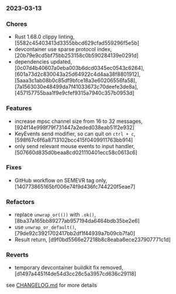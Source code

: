 ### 2023-03-13

### Chores
+ Rust 1.68.0 clippy linting, [5582c45403413d3355bbcd629cfad559296f5e5b]
+ devcontainer use sparse protocol index, [20b79e9cd5bf75bb253158c0b590284139e0291d]
+ dependencies updated, [0c07d4b40607a0eba003b6dcd0345ec0543c6264], [601a73d2c830043a25d64922c4d4aa38f8801912], [5aaa3c1ab08b0c85df9bfce18a3e60206556fa58], [7a1563030e48499da7f41033673c70deefe3de8a], [457157755baa1f9e9cfef9315a7940c357b0953d]

### Features
+ increase mpsc channel size from 16 to 32 messages, [924f14e998f79f731447a2eded038eab51f2e932]
+ KeyEvents send modifier, so can quit on `ctrl + c`, [598f67c6f6a8713102bcc415f0409911763bb914]
+ only send relevant mouse events to input handler, [507660d835d0beaa8cd021110401ecc58c0613c6]

### Fixes
+ GitHub workflow on SEMEVR tag only, [140773865165bf006e74f9d436fc744220f5eae7]

### Refactors
+ replace `unwrap_or(())` with `.ok()`, [8ba37a165bb89277ab957194da6464bdb35be2e6]
+ use `unwrap_or_default()`, [79de92c3921702417bb2df1f44939a7b09cb7fa0]
+ Result return, [d9f0bd5566e27218b8c8eaba6ece237907771c1d]

### Reverts
+ temporary devcontainer buildkit fix removed, [d1497a4451f4de54d3cc26c5a3957cd636c29118]


see <a href='https://github.com/mrjackwills/oxker/blob/main/CHANGELOG.md'>CHANGELOG.md</a> for more details
